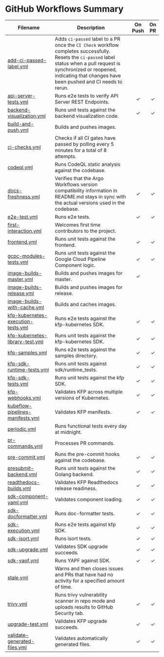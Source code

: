 # GitHub Workflows Summary

| Filename | Description | On Push | On PR |
| --- | --- | :---: | :---: |
| [add-ci-passed-label.yml](.github/workflows/add-ci-passed-label.yml) | Adds `ci-passed` label to a PR once the `CI Check` workflow completes successfully. Resets the `ci-passed` label status when a pull request is synchronized or reopened, indicating that changes have been pushed and CI needs to rerun. |  |  |
| [api-server-tests.yml](.github/workflows/api-server-tests.yml) | Runs e2e tests to verify API Server REST Endpoints. | ✓ | ✓ |
| [backend-visualization.yml](.github/workflows/backend-visualization.yml) | Runs unit tests against the backend visualization code. | ✓ | ✓ |
| [build-and-push.yml](.github/workflows/build-and-push.yml) | Builds and pushes images. |  |  |
| [ci-checks.yml](.github/workflows/ci-checks.yml) | Checks if all CI gates have passed by polling every 5 minutes for a total of 8 attempts. |  |  |
| [codeql.yml](.github/workflows/codeql.yml) | Runs CodeQL static analysis against the codebase. |  |  |
| [docs-freshness.yml](.github/workflows/docs-freshness.yml) | Verifies that the Argo Workflows version compatibility information in README.md stays in sync with the actual versions used in the codebase. | ✓ | ✓ |
| [e2e-test.yml](.github/workflows/e2e-test.yml) | Runs e2e tests. | ✓ | ✓ |
| [first-interaction.yml](.github/workflows/first-interaction.yml) | Welcomes first time contributors to the project. |  |  |
| [frontend.yml](.github/workflows/frontend.yml) | Runs unit tests against the frontend. | ✓ | ✓ |
| [gcpc-modules-tests.yml](.github/workflows/gcpc-modules-tests.yml) | Runs unit tests against the Google Cloud Pipeline Component logic. | ✓ | ✓ |
| [image-builds-master.yml](.github/workflows/image-builds-master.yml) | Builds and pushes images for master. | ✓ |  |
| [image-builds-release.yml](.github/workflows/image-builds-release.yml) | Builds and pushes images for release. |  |  |
| [image-builds-with-cache.yml](.github/workflows/image-builds-with-cache.yml) | Builds and caches images. |  |  |
| [kfp-kubernetes-execution-tests.yml](.github/workflows/kfp-kubernetes-execution-tests.yml) | Runs e2e tests against the kfp-kubernetes SDK. | ✓ | ✓ |
| [kfp-kubernetes-library-test.yml](.github/workflows/kfp-kubernetes-library-test.yml) | Runs unit tests against the kfp-kubernetes SDK. | ✓ | ✓ |
| [kfp-samples.yml](.github/workflows/kfp-samples.yml) | Runs e2e tests against the samples directory. | ✓ | ✓ |
| [kfp-sdk-runtime-tests.yml](.github/workflows/kfp-sdk-runtime-tests.yml) | Runs unit tests against sdk/runtime_tests. | ✓ | ✓ |
| [kfp-sdk-tests.yml](.github/workflows/kfp-sdk-tests.yml) | Runs unit tests against the kfp SDK. | ✓ | ✓ |
| [kfp-webhooks.yml](.github/workflows/kfp-webhooks.yml) | Validates KFP across multiple versions of Kubernetes. | ✓ | ✓ |
| [kubeflow-pipelines-manifests.yml](.github/workflows/kubeflow-pipelines-manifests.yml) | Validates KFP manifests. | ✓ | ✓ |
| [periodic.yml](.github/workflows/periodic.yml) | Runs functional tests every day at midnight. |  |  |
| [pr-commands.yml](.github/workflows/pr-commands.yml) | Processes PR commands. |  |  |
| [pre-commit.yml](.github/workflows/pre-commit.yml) | Runs the pre-commit hooks against the codebase. | ✓ | ✓ |
| [presubmit-backend.yml](.github/workflows/presubmit-backend.yml) | Runs unit tests against the Golang backend. | ✓ | ✓ |
| [readthedocs-builds.yml](.github/workflows/readthedocs-builds.yml) | Validates KFP Readthedocs release readiness. | ✓ | ✓ |
| [sdk-component-yaml.yml](.github/workflows/sdk-component-yaml.yml) | Validates component loading. | ✓ | ✓ |
| [sdk-docformatter.yml](.github/workflows/sdk-docformatter.yml) | Runs doc-formatter tests. | ✓ | ✓ |
| [sdk-execution.yml](.github/workflows/sdk-execution.yml) | Runs e2e tests against kfp SDK. | ✓ | ✓ |
| [sdk-isort.yml](.github/workflows/sdk-isort.yml) | Runs isort tests. | ✓ | ✓ |
| [sdk-upgrade.yml](.github/workflows/sdk-upgrade.yml) | Validates SDK upgrade succeeds. | ✓ | ✓ |
| [sdk-yapf.yml](.github/workflows/sdk-yapf.yml) | Runs YAPF against SDK. | ✓ | ✓ |
| [stale.yml](.github/workflows/stale.yml) | Warns and then closes issues and PRs that have had no activity for a specified amount of time. |  |  |
| [trivy.yml](.github/workflows/trivy.yml) | Runs trivy vulnerability scanner in repo mode and uploads results to GitHub Security tab. | ✓ | ✓ |
| [upgrade-test.yml](.github/workflows/upgrade-test.yml) | Validates KFP upgrade succeeds. | ✓ | ✓ |
| [validate-generated-files.yml](.github/workflows/validate-generated-files.yml) | Validates automatically generated files. | ✓ | ✓ |
